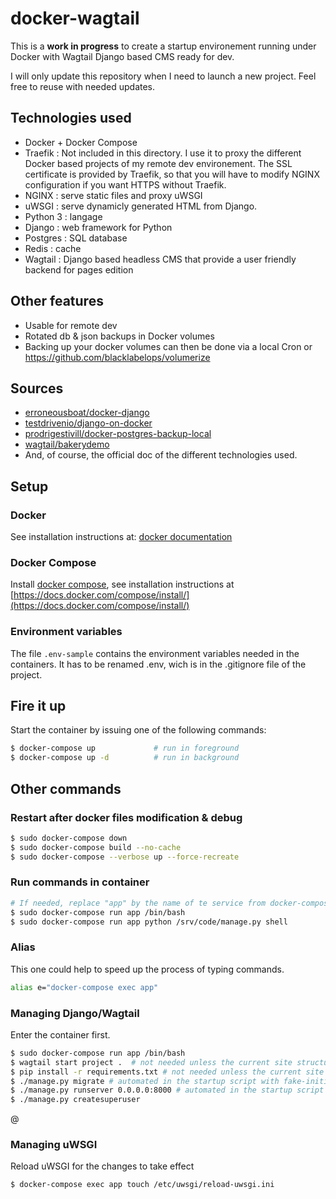 # docker-wagtail

This is a **work in progress** to create a startup environement running under Docker with Wagtail Django based CMS ready for dev.

I will only update this repository when I need to launch a new project. Feel free to reuse with needed updates.

## Technologies used

- Docker + Docker Compose
- Traefik : Not included in this directory. I use it to proxy the different Docker based projects of my remote dev environement. The SSL certificate is provided by Traefik, so that you will have to modify NGINX configuration if you want HTTPS without Traefik.
- NGINX : serve static files and proxy uWSGI
- uWSGI : serve dynamicly generated HTML from Django.
- Python 3 : langage
- Django  : web framework for Python
- Postgres : SQL database
- Redis : cache
- Wagtail : Django based headless CMS that provide a user friendly backend for pages edition

## Other features

- Usable for remote dev
- Rotated db & json backups in Docker volumes
- Backing up your docker volumes can then be done via a local Cron or https://github.com/blacklabelops/volumerize

## Sources

- [erroneousboat/docker-django](https://github.com/erroneousboat/docker-django)
- [testdrivenio/django-on-docker](https://github.com/testdrivenio/django-on-docker)
- [prodrigestivill/docker-postgres-backup-local](https://github.com/prodrigestivill/docker-postgres-backup-local)
- [wagtail/bakerydemo](https://github.com/wagtail/bakerydemo)
- And, of course, the official doc of the different technologies used.

## Setup

### Docker
See installation instructions at: [docker documentation](https://docs.docker.com/install/)

### Docker Compose
Install [docker compose](https://github.com/docker/compose), see installation instructions at [https://docs.docker.com/compose/install/](https://docs.docker.com/compose/install/)

### Environment variables
The file `.env-sample` contains the environment
variables needed in the containers.
It has to be renamed .env, wich is in the .gitignore file of the project.

## Fire it up
Start the container by issuing one of the following commands:
```bash
$ docker-compose up             # run in foreground
$ docker-compose up -d          # run in background
```
## Other commands

### Restart after docker files modification & debug

```bash
$ sudo docker-compose down
$ sudo docker-compose build --no-cache
$ sudo docker-compose --verbose up --force-recreate 
```

### Run commands in container

```bash
# If needed, replace "app" by the name of te service from docker-compose.yml
$ sudo docker-compose run app /bin/bash
$ sudo docker-compose run app python /srv/code/manage.py shell
```

### Alias

This one could help to speed up the process of typing commands.

```bash
alias e="docker-compose exec app"
```

### Managing Django/Wagtail

Enter the container first.

```bash
$ sudo docker-compose run app /bin/bash
$ wagtail start project .  # not needed unless the current site structure is deleted
$ pip install -r requirements.txt # not needed unless the current site structure is deleted
$ ./manage.py migrate # automated in the startup script with fake-initial
$ ./manage.py runserver 0.0.0.0:8000 # automated in the startup script
$ ./manage.py createsuperuser


```
@
### Managing uWSGI

Reload uWSGI for the changes to take effect
```bash
$ docker-compose exec app touch /etc/uwsgi/reload-uwsgi.ini
```